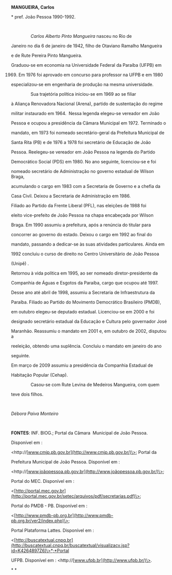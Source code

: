 **MANGUEIRA, Carlos**



\* pref. João Pessoa 1990-1992.



 



                *Carlos Alberto Pinto Mangueira* nasceu no Rio de

Janeiro no dia 6 de janeiro de 1942, filho de Otaviano Ramalho Mangueira

e de Rute Pereira Pinto Mangueira.



Graduou-se em economia na Universidade Federal da Paraíba (UFPB) em

1969. Em 1976 foi aprovado em concurso para professor na UFPB e em 1980

especializou-se em engenharia de produção na mesma universidade.



                Sua trajetória política iniciou-se em 1969 ao se filiar

à Aliança Renovadora Nacional (Arena), partido de sustentação do regime

militar instaurado em 1964.  Nessa legenda elegeu-se vereador em João

Pessoa e ocupou a presidência da Câmara Municipal em 1972. Terminado o

mandato, em 1973 foi nomeado secretário-geral da Prefeitura Municipal de

Santa Rita (PB) e de 1976 a 1978 foi secretário de Educação de João

Pessoa. Reelegeu-se vereador em João Pessoa na legenda do Partido

Democrático Social (PDS) em 1980. No ano seguinte, licenciou-se e foi

nomeado secretário de Administração no governo estadual de Wilson Braga,

acumulando o cargo em 1983 com a Secretaria de Governo e a chefia da

Casa Civil. Deixou a Secretaria de Administração em 1986.



Filiado ao Partido da Frente Liberal (PFL), nas eleições de 1988 foi

eleito vice-prefeito de João Pessoa na chapa encabeçada por Wilson

Braga. Em 1990 assumiu a prefeitura, após a renúncia do titular para

concorrer ao governo do estado. Deixou o cargo em 1992 ao final do

mandato, passando a dedicar-se às suas atividades particulares. Ainda em

1992 concluiu o curso de direito no Centro Universitário de João Pessoa

(Unipê) .



Retornou à vida política em 1995, ao ser nomeado diretor-presidente da

Companhia de Águas e Esgotos da Paraíba, cargo que ocupou até 1997.

Desse ano até abril de 1998, assumiu a Secretaria de Infraestrutura da

Paraíba. Filiado ao Partido do Movimento Democrático Brasileiro (PMDB),

em outubro elegeu-se deputado estadual. Licenciou-se em 2000 e foi

designado secretário estadual da Educação e Cultura pelo governador José

Maranhão. Reassumiu o mandato em 2001 e, em outubro de 2002, disputou a

reeleição, obtendo uma suplência. Concluiu o mandato em janeiro do ano

seguinte.



Em março de 2009 assumiu a presidência da Companhia Estadual de

Habitação Popular (Cehap).



                Casou-se com Rute Levina de Medeiros Mangueira, com quem

teve dois filhos.



 



*Débora Paiva Monteiro*



 



**FONTES**: INF. BIOG.; Portal da Câmara  Municipal de João Pessoa.

Disponível em :

\<http://[www.cmjp.pb.gov.br](http://www.cmjp.pb.gov.br/)\>; Portal da

Prefeitura Municipal de João Pessoa. Disponível em :

\<http://[www.joãopessoa.pb.gov.br](http://www.joãopessoa.pb.gov.br/)\>;

Portal do MEC. Disponível em :

\<[http://portal.mec.gov.br](http://portal.mec.gov.br/setec/arquivos/pdf/secretarias.pdf)\>;

Portal do PMDB - PB. Disponível em :

\<[http://www.pmdb-pb.org.br](http://www.pmdb-pb.org.br/ver2/index.php)\>;

Portal Plataforma Lattes. Disponível em :

\<[http://buscatextual.cnpq.br](http://buscatextual.cnpq.br/buscatextual/visualizacv.jsp?id=K4264897Z6)\>*;*Portal

UFPB. Disponível em : \<http://[www.ufpb.br](http://www.ufpb.br/)\>.



* *



 



 



 



 



 



 



 

